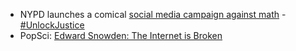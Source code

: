 * NYPD launches a comical [social media campaign against math](http://motherboard.vice.com/read/nypd-manhattan-prosecutor-unlockjustice-anti-encryption-social-media-campaign-backfires) - [#UnlockJustice](https://twitter.com/search?q=%23UnlockJustice&src=typd)
* PopSci: [Edward Snowden: The Internet is Broken](http://www.popsci.com/edward-snowden-internet-is-broken)